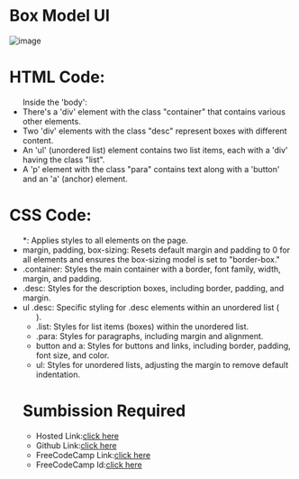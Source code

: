 # Box Model UI
![image](https://github.com/namishagurunani/BoxmodelP/assets/126158413/ce9a61a2-0c89-4eca-93ae-d553aeb8c623)
 # HTML Code:
<ul>Inside the 'body':
<li>There's a 'div' element with the class "container" that contains various other elements.</li>
<li> Two 'div' elements with the class "desc" represent boxes with different content.</li>
<li> An 'ul' (unordered list) element contains two list items, each with a 'div' having the class "list".</li>
<li> A 'p' element with the class "para" contains text along with a 'button' and an 'a' (anchor) element. </li></ul>

# CSS Code:
<ul>*: Applies styles to all elements on the page.
<li>margin, padding, box-sizing: Resets default margin and padding to 0 for all elements and ensures the box-sizing model is set to "border-box."</li>
<li>.container: Styles the main container with a border, font family, width, margin, and padding.</li>
<li>.desc: Styles for the description boxes, including border, padding, and margin.</li>
<li>ul .desc: Specific styling for .desc elements within an unordered list (<ul>).</li>
<li>.list: Styles for list items (boxes) within the unordered list.</li>
<li>.para: Styles for paragraphs, including margin and alignment.</li>
<li>button and a: Styles for buttons and links, including border, padding, font size, and color.</li>
<li>ul: Styles for unordered lists, adjusting the margin to remove default indentation.</li></ul>


# Sumbission Required
- Hosted Link:[click here](https://namishagurunani.github.io/BoxmodelP/)
- Github Link:[click here](https://github.com/namishagurunani/BoxmodelP)
- FreeCodeCamp Link:[click here](https://www.freecodecamp.org/learn/2022/responsive-web-design/learn-the-css-box-model-by-building-a-rothko-painting/step-45)
- FreeCodeCamp Id:[click here](https://www.freecodecamp.org/namisha_gurunani)

